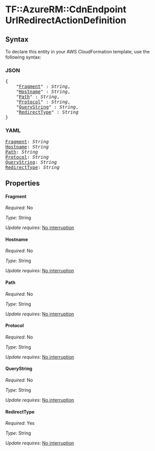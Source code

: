 # TF::AzureRM::CdnEndpoint UrlRedirectActionDefinition

## Syntax

To declare this entity in your AWS CloudFormation template, use the following syntax:

### JSON

<pre>
{
    "<a href="#fragment" title="Fragment">Fragment</a>" : <i>String</i>,
    "<a href="#hostname" title="Hostname">Hostname</a>" : <i>String</i>,
    "<a href="#path" title="Path">Path</a>" : <i>String</i>,
    "<a href="#protocol" title="Protocol">Protocol</a>" : <i>String</i>,
    "<a href="#querystring" title="QueryString">QueryString</a>" : <i>String</i>,
    "<a href="#redirecttype" title="RedirectType">RedirectType</a>" : <i>String</i>
}
</pre>

### YAML

<pre>
<a href="#fragment" title="Fragment">Fragment</a>: <i>String</i>
<a href="#hostname" title="Hostname">Hostname</a>: <i>String</i>
<a href="#path" title="Path">Path</a>: <i>String</i>
<a href="#protocol" title="Protocol">Protocol</a>: <i>String</i>
<a href="#querystring" title="QueryString">QueryString</a>: <i>String</i>
<a href="#redirecttype" title="RedirectType">RedirectType</a>: <i>String</i>
</pre>

## Properties

#### Fragment

_Required_: No

_Type_: String

_Update requires_: [No interruption](https://docs.aws.amazon.com/AWSCloudFormation/latest/UserGuide/using-cfn-updating-stacks-update-behaviors.html#update-no-interrupt)

#### Hostname

_Required_: No

_Type_: String

_Update requires_: [No interruption](https://docs.aws.amazon.com/AWSCloudFormation/latest/UserGuide/using-cfn-updating-stacks-update-behaviors.html#update-no-interrupt)

#### Path

_Required_: No

_Type_: String

_Update requires_: [No interruption](https://docs.aws.amazon.com/AWSCloudFormation/latest/UserGuide/using-cfn-updating-stacks-update-behaviors.html#update-no-interrupt)

#### Protocol

_Required_: No

_Type_: String

_Update requires_: [No interruption](https://docs.aws.amazon.com/AWSCloudFormation/latest/UserGuide/using-cfn-updating-stacks-update-behaviors.html#update-no-interrupt)

#### QueryString

_Required_: No

_Type_: String

_Update requires_: [No interruption](https://docs.aws.amazon.com/AWSCloudFormation/latest/UserGuide/using-cfn-updating-stacks-update-behaviors.html#update-no-interrupt)

#### RedirectType

_Required_: Yes

_Type_: String

_Update requires_: [No interruption](https://docs.aws.amazon.com/AWSCloudFormation/latest/UserGuide/using-cfn-updating-stacks-update-behaviors.html#update-no-interrupt)

